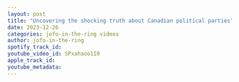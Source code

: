 ```yaml
---
layout: post
title: "Uncovering the shocking truth about Canadian political parties"
date: 2023-12-26
categories: jofo-in-the-ring videos
author: jofo-in-the-ring
spotify_track_id: 
youtube_video_id: SPxahaoo1I0
apple_track_id: 
youtube_metadata: 
---
```


